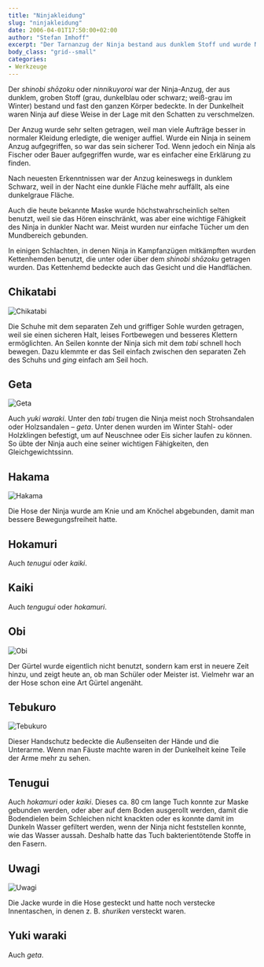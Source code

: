 ```yaml
---
title: "Ninjakleidung"
slug: "ninjakleidung"
date: 2006-04-01T17:50:00+02:00
author: "Stefan Imhoff"
excerpt: "Der Tarnanzug der Ninja bestand aus dunklem Stoff und wurde Nachts zur Tarnung eingesetzt, im Winter bestand er aus grau-weißem Stoff. Alle Bestandteile hatten eine spezielle Funktion und waren für den Einsatz von großer Bedeutung."
body_class: "grid--small"
categories:
- Werkzeuge
---
```


Der *shinobi shōzoku* oder *ninnikuyoroi* war der Ninja-Anzug, der aus dunklem, groben Stoff (grau, dunkelblau oder schwarz; weiß-grau im Winter) bestand und fast den ganzen Körper bedeckte. In der Dunkelheit waren Ninja auf diese Weise in der Lage mit den Schatten zu verschmelzen.

Der Anzug wurde sehr selten getragen, weil man viele Aufträge besser in normaler Kleidung erledigte, die weniger auffiel. Wurde ein Ninja in seinem Anzug aufgegriffen, so war das sein sicherer Tod. Wenn jedoch ein Ninja als Fischer oder Bauer aufgegriffen wurde, war es einfacher eine Erklärung zu finden.

Nach neuesten Erkenntnissen war der Anzug keineswegs in dunklem Schwarz, weil in der Nacht eine dunkle Fläche mehr auffällt, als eine dunkelgraue Fläche.

Auch die heute bekannte Maske wurde höchstwahrscheinlich selten benutzt, weil sie das Hören einschränkt, was aber eine wichtige Fähigkeit des Ninja in dunkler Nacht war. Meist wurden nur einfache Tücher um den Mundbereich gebunden.

In einigen Schlachten, in denen Ninja in Kampfanzügen mitkämpften wurden Kettenhemden benutzt, die unter oder über dem *shinobi shōzoku* getragen wurden. Das Kettenhemd bedeckte auch das Gesicht und die Handflächen.

## Chikatabi

![Chikatabi](/assets/images/articles/werkzeuge-tabi.jpg)

Die Schuhe mit dem separaten Zeh und griffiger Sohle wurden getragen, weil sie einen sicheren Halt, leises Fortbewegen und besseres Klettern ermöglichten. An Seilen konnte der Ninja sich mit dem *tabi* schnell hoch bewegen. Dazu klemmte er das Seil einfach zwischen den separaten Zeh des Schuhs und *ging* einfach am Seil hoch.


## Geta

![Geta](/assets/images/articles/werkzeuge-geta.jpg)

Auch *yuki waraki*. Unter den *tabi* trugen die Ninja meist noch Strohsandalen oder Holzsandalen – *geta*. Unter denen wurden im Winter Stahl- oder Holzklingen befestigt, um auf Neuschnee oder Eis sicher laufen zu können. So übte der Ninja auch eine seiner wichtigen Fähigkeiten, den Gleichgewichtssinn.


## Hakama

![Hakama](/assets/images/articles/werkzeuge-hakama.jpg)

Die Hose der Ninja wurde am Knie und am Knöchel abgebunden, damit man bessere Bewegungsfreiheit hatte.


## Hokamuri

Auch *tenugui* oder *kaiki*.


## Kaiki

Auch *tengugui* oder *hokamuri*.


## Obi

![Obi](/assets/images/articles/werkzeuge-obi.jpg)

Der Gürtel wurde eigentlich nicht benutzt, sondern kam erst in neuere Zeit hinzu, und zeigt heute an, ob man Schüler oder Meister ist. Vielmehr war an der Hose schon eine Art Gürtel angenäht.


## Tebukuro

![Tebukuro](/assets/images/articles/werkzeuge-tebukuro.jpg)

Dieser Handschutz bedeckte die Außenseiten der Hände und die Unterarme. Wenn man Fäuste machte waren in der Dunkelheit keine Teile der Arme mehr zu sehen.


## Tenugui

Auch *hokamuri* oder *kaiki*. Dieses ca. 80 cm lange Tuch konnte zur Maske gebunden werden, oder aber auf dem Boden ausgerollt werden, damit die Bodendielen beim Schleichen nicht knackten oder es konnte damit im Dunkeln Wasser gefiltert werden, wenn der Ninja nicht feststellen konnte, wie das Wasser aussah. Deshalb hatte das Tuch bakterientötende Stoffe in den Fasern.


## Uwagi

![Uwagi](/assets/images/articles/werkzeuge-uwagi.jpg)

Die Jacke wurde in die Hose gesteckt und hatte noch verstecke Innentaschen, in denen z. B. *shuriken* versteckt waren.


## Yuki waraki

Auch *geta*.
